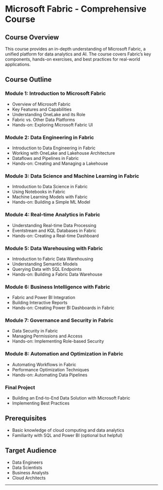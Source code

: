 # Microsoft Fabric - Comprehensive Course

## Course Overview
This course provides an in-depth understanding of Microsoft Fabric, a unified platform for data analytics and AI. The course covers Fabric’s key components, hands-on exercises, and best practices for real-world applications.

## Course Outline

### **Module 1: Introduction to Microsoft Fabric**
- Overview of Microsoft Fabric
- Key Features and Capabilities
- Understanding OneLake and its Role
- Fabric vs. Other Data Platforms
- Hands-on: Exploring Microsoft Fabric UI

### **Module 2: Data Engineering in Fabric**
- Introduction to Data Engineering in Fabric
- Working with OneLake and Lakehouse Architecture
- Dataflows and Pipelines in Fabric
- Hands-on: Creating and Managing a Lakehouse

### **Module 3: Data Science and Machine Learning in Fabric**
- Introduction to Data Science in Fabric
- Using Notebooks in Fabric
- Machine Learning Models with Fabric
- Hands-on: Building a Simple ML Model

### **Module 4: Real-time Analytics in Fabric**
- Understanding Real-time Data Processing
- Eventstream and KQL Databases in Fabric
- Hands-on: Creating a Real-time Dashboard

### **Module 5: Data Warehousing with Fabric**
- Introduction to Fabric Data Warehousing
- Understanding Semantic Models
- Querying Data with SQL Endpoints
- Hands-on: Building a Fabric Data Warehouse

### **Module 6: Business Intelligence with Fabric**
- Fabric and Power BI Integration
- Building Interactive Reports
- Hands-on: Creating Power BI Dashboards in Fabric

### **Module 7: Governance and Security in Fabric**
- Data Security in Fabric
- Managing Permissions and Access
- Hands-on: Implementing Role-based Security

### **Module 8: Automation and Optimization in Fabric**
- Automating Workflows in Fabric
- Performance Optimization Techniques
- Hands-on: Automating Data Pipelines

### **Final Project**
- Building an End-to-End Data Solution with Microsoft Fabric
- Implementing Best Practices

## Prerequisites
- Basic knowledge of cloud computing and data analytics
- Familiarity with SQL and Power BI (optional but helpful)

## Target Audience
- Data Engineers
- Data Scientists
- Business Analysts
- Cloud Architects

---
